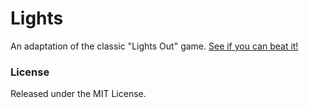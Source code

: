 # Lights
An adaptation of the classic "Lights Out" game. [See if you can beat it!](http://williamg.me/lights)

### License
Released under the MIT License.
